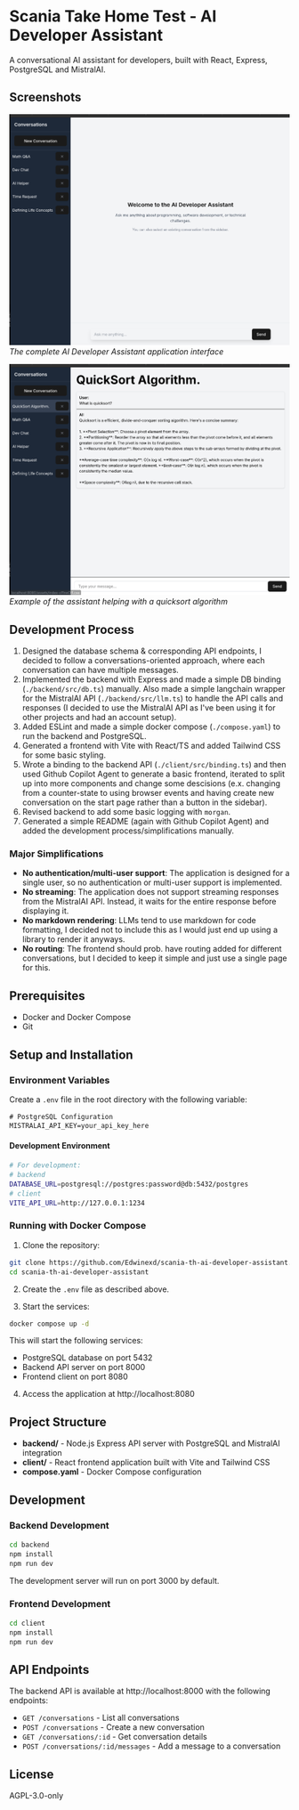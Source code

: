# Scania Take Home Test - AI Developer Assistant

A conversational AI assistant for developers, built with React, Express, PostgreSQL and MistralAI.

## Screenshots

![Entire Application Screenshot](./images/entire_app.png)
*The complete AI Developer Assistant application interface*

![Quicksort Demo](./images/quicksort_demo.png)
*Example of the assistant helping with a quicksort algorithm*

## Development Process
1. Designed the database schema & corresponding API endpoints, I decided to follow a conversations-oriented approach, where each conversation can have multiple messages.
2. Implemented the backend with Express and made a simple DB binding (`./backend/src/db.ts`) manually. Also made a simple langchain wrapper for the MistralAI API (`./backend/src/llm.ts`) to handle the API calls and responses (I decided to use the MistralAI API as I've been using it for other projects and had an account setup).
3. Added ESLint and made a simple docker compose (`./compose.yaml`) to run the backend and PostgreSQL.
4. Generated a frontend with Vite with React/TS and added Tailwind CSS for some basic styling.
5. Wrote a binding to the backend API (`./client/src/binding.ts`) and then used Github Copilot Agent to generate a basic frontend, iterated to split up into more components and change some descisions (e.x. changing from a counter-state to using browser events and having create new conversation on the start page rather than a button in the sidebar).
6. Revised backend to add some basic logging with `morgan`.
7. Generated a simple README (again with Github Copilot Agent) and added the development process/simplifications manually. 


### Major Simplifications
- **No authentication/multi-user support**: The application is designed for a single user, so no authentication or multi-user support is implemented.
- **No streaming**: The application does not support streaming responses from the MistralAI API. Instead, it waits for the entire response before displaying it.
- **No markdown rendering**: LLMs tend to use markdown for code formatting, I decided not to include this as I would just end up using a library to render it anyways.
- **No routing**: The frontend should prob. have routing added for different conversations, but I decided to keep it simple and just use a single page for this.

## Prerequisites

- Docker and Docker Compose
- Git

## Setup and Installation

### Environment Variables

Create a `.env` file in the root directory with the following variable:

```
# PostgreSQL Configuration
MISTRALAI_API_KEY=your_api_key_here
```

#### Development Environment
```bash
# For development:
# backend
DATABASE_URL=postgresql://postgres:password@db:5432/postgres
# client
VITE_API_URL=http://127.0.0.1:1234
```

### Running with Docker Compose

1. Clone the repository:
```bash
git clone https://github.com/Edwinexd/scania-th-ai-developer-assistant.git
cd scania-th-ai-developer-assistant
```

2. Create the `.env` file as described above.

3. Start the services:
```bash
docker compose up -d
```

This will start the following services:
- PostgreSQL database on port 5432
- Backend API server on port 8000
- Frontend client on port 8080

4. Access the application at http://localhost:8080

## Project Structure

- **backend/** - Node.js Express API server with PostgreSQL and MistralAI integration
- **client/** - React frontend application built with Vite and Tailwind CSS
- **compose.yaml** - Docker Compose configuration

## Development

### Backend Development

```bash
cd backend
npm install
npm run dev
```

The development server will run on port 3000 by default.

### Frontend Development

```bash
cd client
npm install
npm run dev
```

## API Endpoints

The backend API is available at http://localhost:8000 with the following endpoints:

- `GET /conversations` - List all conversations
- `POST /conversations` - Create a new conversation
- `GET /conversations/:id` - Get conversation details
- `POST /conversations/:id/messages` - Add a message to a conversation

## License

AGPL-3.0-only
